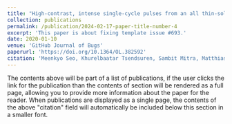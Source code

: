 ```yaml
---
title: "High-contrast, intense single-cycle pulses from an all thin-solid-plate setup"
collection: publications
permalink: /publication/2024-02-17-paper-title-number-4
excerpt: 'This paper is about fixing template issue #693.'
date: 2020-01-10
venue: 'GitHub Journal of Bugs'
paperurl: 'https://doi.org/10.1364/OL.382592'
citation: 'Meenkyo Seo, Khurelbaatar Tsendsuren, Sambit Mitra, Matthias Kling, and Dongeon Kim, "High-contrast, intense single-cycle pulses from an all thin-solid-plate setup," Opt. Lett. 45, 367-370 (2020)'
---
```


The contents above will be part of a list of publications, if the user clicks the link for the publication than the contents of section will be rendered as a full page, allowing you to provide more information about the paper for the reader. When publications are displayed as a single page, the contents of the above "citation" field will automatically be included below this section in a smaller font.
